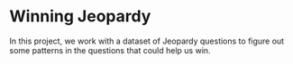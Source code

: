 # Winning Jeopardy

In this project, we work with a dataset of Jeopardy questions to figure out some patterns in the questions that could help us win.